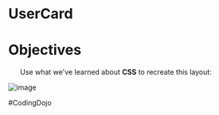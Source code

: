 # UserCard

<h1>Objectives</h1>

<ul>Use what we've learned about <b>CSS</b> to recreate this layout:</ul>

![image](https://user-images.githubusercontent.com/124546382/229306366-a230a8ee-4c60-46de-809f-1754f024fd19.png)

#CodingDojo
